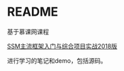 # README
基于慕课网课程

[SSM主流框架入门与综合项目实战2018版](https://class.imooc.com/sc/?plan_id=43)

进行学习的笔记和demo，包括源码。

